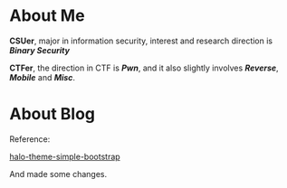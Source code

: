 # About Me

**CSUer**, major in information security, interest and research direction is ***Binary Security***

**CTFer**, the direction in CTF is ***Pwn***, and it also slightly involves ***Reverse***, ***Mobile*** and ***Misc***.

# About Blog

Reference:

[halo-theme-simple-bootstrap](https://github.com/CodeLunatic/halo-theme-simple-bootstrap)

And made some changes.

